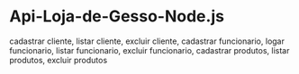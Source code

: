 # Api-Loja-de-Gesso-Node.js
cadastrar cliente, listar cliente, excluir cliente, cadastrar funcionario, logar funcionario, listar funcionario, excluir funcionario, cadastrar produtos, listar produtos, excluir produtos
